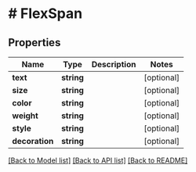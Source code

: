# # FlexSpan

## Properties

Name | Type | Description | Notes
------------ | ------------- | ------------- | -------------
**text** | **string** |  | [optional]
**size** | **string** |  | [optional]
**color** | **string** |  | [optional]
**weight** | **string** |  | [optional]
**style** | **string** |  | [optional]
**decoration** | **string** |  | [optional]

[[Back to Model list]](../../README.md#models) [[Back to API list]](../../README.md#endpoints) [[Back to README]](../../README.md)
